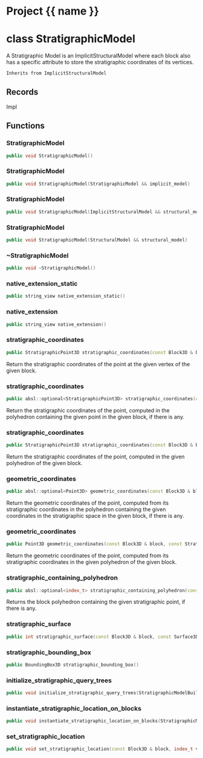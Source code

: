 <script setup>
import {useRoute} from 'vitepress'
const {path} = useRoute()
const tokens = path.split('/')
const words = tokens[2].split('-');
for (let i = 0; i < words.length; i++) {
    words[i] = words[i].charAt(0).toUpperCase() + words[i].slice(1);
    words[i] = words[i].replace('geode', 'Geode')
}
const name = words.join('-');
</script>
# Project {{ name }}

# class StratigraphicModel


 A Stratigraphic Model is an ImplicitStructuralModel where each block also has a specific attribute to store the stratigraphic coordinates of its vertices.



```cpp
Inherits from ImplicitStructuralModel
```



## Records

Impl



## Functions

### StratigraphicModel

```cpp
public void StratigraphicModel()
```


### StratigraphicModel

```cpp
public void StratigraphicModel(StratigraphicModel && implicit_model)
```


### StratigraphicModel

```cpp
public void StratigraphicModel(ImplicitStructuralModel && structural_model)
```


### StratigraphicModel

```cpp
public void StratigraphicModel(StructuralModel && structural_model)
```


### ~StratigraphicModel

```cpp
public void ~StratigraphicModel()
```


### native_extension_static

```cpp
public string_view native_extension_static()
```


### native_extension

```cpp
public string_view native_extension()
```


### stratigraphic_coordinates

```cpp
public StratigraphicPoint3D stratigraphic_coordinates(const Block3D & block, index_t vertex_id)
```


 Return the stratigraphic coordinates of the point at the given vertex of the given block.

### stratigraphic_coordinates

```cpp
public absl::optional<StratigraphicPoint3D> stratigraphic_coordinates(const Block3D & block, const Point3D & geometric_point)
```


 Return the stratigraphic coordinates of the point, computed in the polyhedron containing the given point in the given block, if there is any.

### stratigraphic_coordinates

```cpp
public StratigraphicPoint3D stratigraphic_coordinates(const Block3D & block, const Point3D & geometric_point, index_t polyhedron_id)
```


 Return the stratigraphic coordinates of the point, computed in the given polyhedron of the given block.

### geometric_coordinates

```cpp
public absl::optional<Point3D> geometric_coordinates(const Block3D & block, const StratigraphicPoint3D & stratigraphic_point)
```


 Return the geometric coordinates of the point, computed from its stratigraphic coordinates in the polyhedron containing the given coordinates in the stratigraphic space in the given block, if there is any.

### geometric_coordinates

```cpp
public Point3D geometric_coordinates(const Block3D & block, const StratigraphicPoint3D & stratigraphic_point, index_t polyhedron_id)
```


 Return the geometric coordinates of the point, computed from its stratigraphic coordinates in the given polyhedron of the given block.

### stratigraphic_containing_polyhedron

```cpp
public absl::optional<index_t> stratigraphic_containing_polyhedron(const Block3D & block, const StratigraphicPoint3D & stratigraphic_point)
```


 Returns the block polyhedron containing the given stratigraphic point, if there is any.

### stratigraphic_surface

```cpp
public int stratigraphic_surface(const Block3D & block, const Surface3D & surface)
```


### stratigraphic_bounding_box

```cpp
public BoundingBox3D stratigraphic_bounding_box()
```


### initialize_stratigraphic_query_trees

```cpp
public void initialize_stratigraphic_query_trees(StratigraphicModelBuilderKey )
```


### instantiate_stratigraphic_location_on_blocks

```cpp
public void instantiate_stratigraphic_location_on_blocks(StratigraphicModelBuilderKey )
```


### set_stratigraphic_location

```cpp
public void set_stratigraphic_location(const Block3D & block, index_t vertex_id, stratigraphic_location_type value, StratigraphicModelBuilderKey )
```




